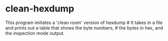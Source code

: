 # clean-hexdump
This program imitates a 'clean room' version of hexdump # It takes in a file and prints out a table that shows the byte numbers, # the bytes in hex, and the inspection mode output.
